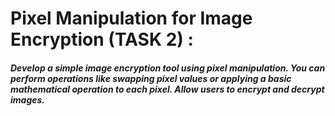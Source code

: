 <h1>Pixel Manipulation for Image Encryption (TASK 2) :</h1>

<h5>Develop a simple image encryption tool using pixel manipulation. You can perform operations like swapping pixel values or applying a basic mathematical operation to each pixel. Allow users to encrypt and decrypt images.</h5>
